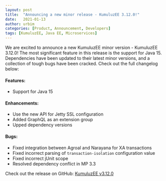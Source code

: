 ```yaml
---
layout: post
title:  "Announcing a new minor release - KumuluzEE 3.12.0!"
date:   2021-01-13
author: urbim
categories: [Product, Announcement, Developers]
tags: [KumuluzEE, Java EE, Microservices]
---
```


We are excited to announce a new KumuluzEE minor version - KumuluzEE 3.12.0! The most significant feature in this
release is the support for Java 15. Dependencies have been updated to their latest minor versions, and a collection of
tough bugs have been cracked. Check out the full changelog below:

<!--more-->

#### Features:

- Support for Java 15

#### Enhancements:

- Use the new API for Jetty SSL configuration
- Added GraphQL as an extension group
- Upped dependency versions

#### Bugs:

- Fixed integration between Agroal and Narayana for XA transactions
- Fixed incorrect parsing of `transaction-isolation` configuration value
- Fixed incorrect jUnit scope
- Resolved dependency conflict in MP 3.3
 

Check out the release on GitHub: [KumuluzEE v3.12.0](https://github.com/kumuluz/kumuluzee/releases/tag/v3.12.0)
